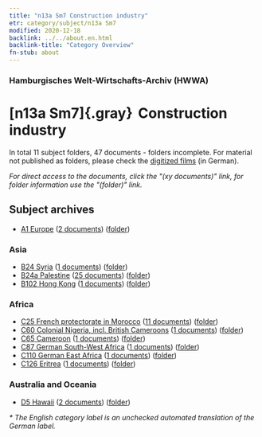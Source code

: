 ```yaml
---
title: "n13a Sm7 Construction industry"
etr: category/subject/n13a Sm7
modified: 2020-12-18
backlink: ../../about.en.html
backlink-title: "Category Overview"
fn-stub: about
---
```


### Hamburgisches Welt-Wirtschafts-Archiv (HWWA)
# [n13a Sm7]{.gray}&#8201; Construction industry&#160; 





In total 11 subject folders, 47 documents - folders incomplete.
For material not published as folders, please check the [digitized films](/film/h1_sh) (in German).

_For direct access to the documents, click the "(xy documents)" link, for folder information use the "(folder)" link._

## Subject archives


- [A1 Europe](../../../geo/about.en.html#A1) (<a href="https://dfg-viewer.de/show/?tx_dlf[id]=https://pm20.zbw.eu/mets/sh/1408xx/140892/1618xx/161863/public.mets.en.xml" target="_blank">2 documents</a>) ([folder](http://purl.org/pressemappe20/folder/sh/140892,161863))

### Asia

- [B24 Syria](../../../geo/about.en.html#B24) (<a href="https://dfg-viewer.de/show/?tx_dlf[id]=https://pm20.zbw.eu/mets/sh/1411xx/141114/1618xx/161863/public.mets.en.xml" target="_blank">1 documents</a>) ([folder](http://purl.org/pressemappe20/folder/sh/141114,161863))
- [B24a Palestine](../../../geo/about.en.html#B24a) (<a href="https://dfg-viewer.de/show/?tx_dlf[id]=https://pm20.zbw.eu/mets/sh/1411xx/141115/1618xx/161863/public.mets.en.xml" target="_blank">25 documents</a>) ([folder](http://purl.org/pressemappe20/folder/sh/141115,161863))
- [B102 Hong Kong](../../../geo/about.en.html#B102) (<a href="https://dfg-viewer.de/show/?tx_dlf[id]=https://pm20.zbw.eu/mets/sh/1412xx/141268/1618xx/161863/public.mets.en.xml" target="_blank">1 documents</a>) ([folder](http://purl.org/pressemappe20/folder/sh/141268,161863))

### Africa

- [C25 French protectorate in Morocco](../../../geo/about.en.html#C25) (<a href="https://dfg-viewer.de/show/?tx_dlf[id]=https://pm20.zbw.eu/mets/sh/1413xx/141358/1618xx/161863/public.mets.en.xml" target="_blank">11 documents</a>) ([folder](http://purl.org/pressemappe20/folder/sh/141358,161863))
- [C60 Colonial Nigeria, incl. British Cameroons](../../../geo/about.en.html#C60) (<a href="https://dfg-viewer.de/show/?tx_dlf[id]=https://pm20.zbw.eu/mets/sh/1414xx/141409/1618xx/161863/public.mets.en.xml" target="_blank">1 documents</a>) ([folder](http://purl.org/pressemappe20/folder/sh/141409,161863))
- [C65 Cameroon](../../../geo/about.en.html#C65) (<a href="https://dfg-viewer.de/show/?tx_dlf[id]=https://pm20.zbw.eu/mets/sh/1414xx/141410/1618xx/161863/public.mets.en.xml" target="_blank">1 documents</a>) ([folder](http://purl.org/pressemappe20/folder/sh/141410,161863))
- [C87 German South-West Africa](../../../geo/about.en.html#C87) (<a href="https://dfg-viewer.de/show/?tx_dlf[id]=https://pm20.zbw.eu/mets/sh/1414xx/141450/1618xx/161863/public.mets.en.xml" target="_blank">1 documents</a>) ([folder](http://purl.org/pressemappe20/folder/sh/141450,161863))
- [C110 German East Africa](../../../geo/about.en.html#C110) (<a href="https://dfg-viewer.de/show/?tx_dlf[id]=https://pm20.zbw.eu/mets/sh/1414xx/141471/1618xx/161863/public.mets.en.xml" target="_blank">1 documents</a>) ([folder](http://purl.org/pressemappe20/folder/sh/141471,161863))
- [C126 Eritrea](../../../geo/about.en.html#C126) (<a href="https://dfg-viewer.de/show/?tx_dlf[id]=https://pm20.zbw.eu/mets/sh/1414xx/141483/1618xx/161863/public.mets.en.xml" target="_blank">1 documents</a>) ([folder](http://purl.org/pressemappe20/folder/sh/141483,161863))

### Australia and Oceania

- [D5 Hawaii](../../../geo/about.en.html#D5) (<a href="https://dfg-viewer.de/show/?tx_dlf[id]=https://pm20.zbw.eu/mets/sh/1415xx/141595/1618xx/161863/public.mets.en.xml" target="_blank">2 documents</a>) ([folder](http://purl.org/pressemappe20/folder/sh/141595,161863))


_* The English category label is an unchecked automated translation of the German label._

